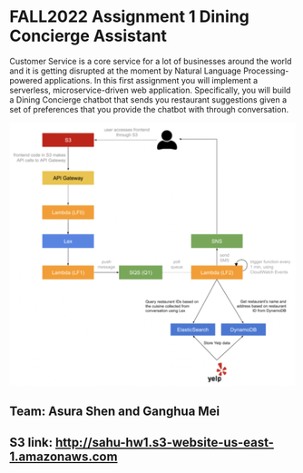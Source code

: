# FALL2022 Assignment 1 Dining Concierge Assistant

Customer Service is a core service for a lot of businesses around the world and it is getting 
disrupted at the moment by Natural Language Processing-powered applications. In this first 
assignment you will implement a serverless, microservice-driven web application. Specifically, 
you will build a Dining Concierge chatbot that sends you restaurant suggestions given a set of 
preferences that you provide the chatbot with through conversation.



![plot](https://github.com/gm3044/Dining-Concierge-Assistant/blob/main/high_level_archiecture_diagram.png)

## Team: Asura Shen and Ganghua Mei

## S3 link: http://sahu-hw1.s3-website-us-east-1.amazonaws.com
